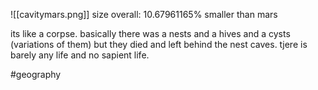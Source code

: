 ![[cavitymars.png]]
size overall: 10.67961165% smaller than mars

its like a corpse. basically there was a nests and a hives and a cysts (variations of them) but they died and left behind the nest caves. tjere is barely any life and no sapient life.

#geography
